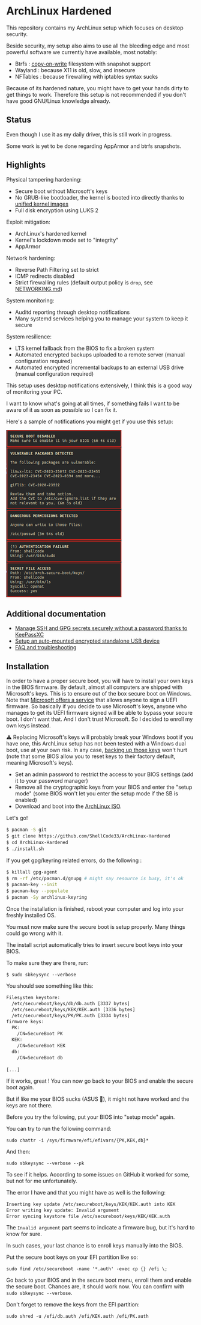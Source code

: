 # ArchLinux Hardened

This repository contains my ArchLinux setup which focuses on desktop security.

Beside security, my setup also aims to use all the bleeding edge and most powerful software we currently have available, most notably:

- Btrfs : [copy-on-write](https://en.wikipedia.org/wiki/Copy-on-write) filesystem with snapshot support
- Wayland : because X11 is old, slow, and insecure
- NFTables : because firewalling with iptables syntax sucks

Because of its hardened nature, you might have to get your hands dirty to get things to work.
Therefore this setup is not recommended if you don't have good GNU/Linux knowledge already.

## Status

Even though I use it as my daily driver, this is still work in progress.

Some work is yet to be done regarding AppArmor and btrfs snapshots.

## Highlights

Physical tampering hardening:

- Secure boot without Microsoft's keys
- No GRUB-like bootloader, the kernel is booted into directly thanks to [unified kernel images](https://wiki.archlinux.org/title/Unified_kernel_image)
- Full disk encryption using LUKS 2

Exploit mitigation:

- ArchLinux's hardened kernel
- Kernel's lockdown mode set to "integrity"
- AppArmor

Network hardening:

- Reverse Path Filtering set to strict
- ICMP redirects disabled
- Strict firewalling rules (default output policy is `drop`, see [NETWORKING.md](https://github.com/ShellCode33/ArchLinux-Hardened/blob/master/docs/NETWORKING.md))

System monitoring:

- Auditd reporting through desktop notifications
- Many systemd services helping you to manage your system to keep it secure

System resilience:

- LTS kernel fallback from the BIOS to fix a broken system
- Automated encrypted backups uploaded to a remote server (manual configuration required)
- Automated encrypted incremental backups to an external USB drive (manual configuration required)


This setup uses desktop notifications extensively, I think this is a good way of monitoring your PC.

I want to know what's going at all times, if something fails I want to be aware of it as soon as possible so I can fix it.

Here's a sample of notifications you might get if you use this setup:

![alt security notification](images/security-notifications.png)

## Additional documentation

- [Manage SSH and GPG secrets securely without a password thanks to KeePassXC](docs/HOW_TO_MANAGE_SECRETS.md)
- [Setup an auto-mounted encrypted standalone USB device](docs/HOW_TO_SECURE_USB_DEVICE.md)
- [FAQ and troubleshooting](docs/FAQ_AND_TROUBLESHOOTING.md)

## Installation

In order to have a proper secure boot, you will have to install your own keys in the BIOS firmware.
By default, almost all computers are shipped with Microsoft's keys. This is to ensure out of the box
secure boot on Windows. Note that [Microsoft offers a service](https://learn.microsoft.com/en-us/windows-hardware/drivers/dashboard/file-signing-manage)
that allows anyone to sign a UEFI firmware. So basically if you decide to use Microsoft's keys,
anyone who manages to get its UEFI firmware signed will be able to bypass your secure boot.
I don't want that. And I don't trust Microsoft. So I decided to enroll my own keys instead.

⚠  Replacing Microsoft's keys will probably break your Windows boot if you have one, this ArchLinux setup has not been tested with a Windows dual boot, use at your own risk. In any case, [backing up those keys](https://wiki.archlinux.org/title/Unified_Extensible_Firmware_Interface/Secure_Boot#Backing_up_current_variables) won't hurt (note that some BIOS allow you to reset keys to their factory default, meaning Microsoft's keys).

- Set an admin password to restrict the access to your BIOS settings (add it to your password manager)
- Remove all the cryptographic keys from your BIOS and enter the "setup mode" (some BIOS won't let you enter the setup mode if the SB is enabled)
- Download and boot into the [ArchLinux ISO](https://archlinux.org/download/).

Let's go!

```sh
$ pacman -S git
$ git clone https://github.com/ShellCode33/ArchLinux-Hardened
$ cd ArchLinux-Hardened
$ ./install.sh
```

If you get gpg/keyring related errors, do the following :

```sh
$ killall gpg-agent
$ rm -rf /etc/pacman.d/gnupg # might say resource is busy, it's ok
$ pacman-key --init
$ pacman-key --populate
$ pacman -Sy archlinux-keyring
```

Once the installation is finished, reboot your computer and log into your freshly installed OS.

You must now make sure the secure boot is setup properly. Many things could go wrong with it.

The install script automatically tries to insert secure boot keys into your BIOS.

To make sure they are there, run:

```
$ sudo sbkeysync --verbose
```

You should see something like this:

```
Filesystem keystore:
  /etc/secureboot/keys/db/db.auth [3337 bytes]
  /etc/secureboot/keys/KEK/KEK.auth [3336 bytes]
  /etc/secureboot/keys/PK/PK.auth [3334 bytes]
firmware keys:
  PK:
    /CN=SecureBoot PK
  KEK:
    /CN=SecureBoot KEK
  db:
    /CN=SecureBoot db

[...]
```

If it works, great ! You can now go back to your BIOS and enable the secure boot again.

But if like me your BIOS sucks (ASUS 👀), it might not have worked and the keys are not there.

Before you try the following, put your BIOS into "setup mode" again.

You can try to run the following command:

```
sudo chattr -i /sys/firmware/efi/efivars/{PK,KEK,db}*
```

And then:

```
sudo sbkeysync --verbose --pk
```

To see if it helps. According to some issues on GitHub it worked for some, but not for me unfortunately.

The error I have and that you might have as well is the following:

```
Inserting key update /etc/secureboot/keys/KEK/KEK.auth into KEK
Error writing key update: Invalid argument
Error syncing keystore file /etc/secureboot/keys/KEK/KEK.auth
```

The `Invalid argument` part seems to indicate a firmware bug, but it's hard to know for sure.

In such cases, your last chance is to enroll keys manually into the BIOS.

Put the secure boot keys on your EFI partition like so:

```
sudo find /etc/secureboot -name '*.auth' -exec cp {} /efi \;
```

Go back to your BIOS and in the secure boot menu, enroll them and enable the secure boot.
Chances are, it should work now. You can confirm with `sudo sbkeysync --verbose`.

Don't forget to remove the keys from the EFI partition:

```
sudo shred -u /efi/db.auth /efi/KEK.auth /efi/PK.auth
```
